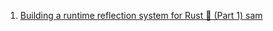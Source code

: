  1. [Building a runtime reflection system for Rust 🦀️ (Part 1) sam](https://www.osohq.com/post/rust-reflection-pt-1)
